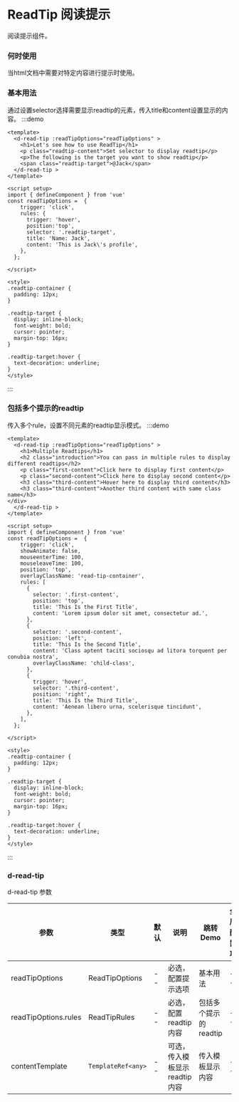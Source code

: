 # ReadTip 阅读提示

阅读提示组件。

### 何时使用

当html文档中需要对特定内容进行提示时使用。


### 基本用法
通过设置selector选择需要显示readtip的元素，传入title和content设置显示的内容。
:::demo 

```vue
<template>
  <d-read-tip :readTipOptions="readTipOptions" >
    <h1>Let's see how to use ReadTip</h1>
    <p class="readtip-content">Set selector to display readtip</p>
    <p>The following is the target you want to show readtip</p>
    <span class="readtip-target">@Jack</span>
  </d-read-tip >
</template>

<script setup>
import { defineComponent } from 'vue'
const readTipOptions =  {
    trigger: 'click',
    rules: {
      trigger: 'hover',
      position:'top',
      selector: '.readtip-target',
      title: 'Name: Jack',
      content: 'This is Jack\'s profile',
    },
  };

</script>

<style>
.readtip-container {
  padding: 12px;
}

.readtip-target {
  display: inline-block;
  font-weight: bold;
  cursor: pointer;
  margin-top: 16px;
}

.readtip-target:hover {
  text-decoration: underline;
}
</style>
```

:::

### 包括多个提示的readtip
传入多个rule，设置不同元素的readtip显示模式。
:::demo 

```vue
<template>
  <d-read-tip :readTipOptions="readTipOptions" >
    <h1>Multiple Readtips</h1>
    <h2 class="introduction">You can pass in multiple rules to display different readtips</h2>
    <p class="first-content">Click here to display first content</p>
    <p class="second-content">Click here to display second content</p>
    <h3 class="third-content">Hover here to display third content</h3>
    <h3 class="third-content">Another third content with same class name</h3>
</div>
  </d-read-tip >
</template>

<script setup>
import { defineComponent } from 'vue'
const readTipOptions =  {
    trigger: 'click',
    showAnimate: false,
    mouseenterTime: 100,
    mouseleaveTime: 100,
    position: 'top',
    overlayClassName: 'read-tip-container',
    rules: [
      {
        selector: '.first-content',
        position: 'top',
        title: 'This Is the First Title',
        content: 'Lorem ipsum dolor sit amet, consectetur ad.',
      },
      {
        selector: '.second-content',
        position: 'left',
        title: 'This Is the Second Title',
        content: 'Class aptent taciti sociosqu ad litora torquent per conubia nostra',
        overlayClassName: 'child-class',
      },
      {
        trigger: 'hover',
        selector: '.third-content',
        position: 'right',
        title: 'This Is the Third Title',
        content: 'Aenean libero urna, scelerisque tincidunt',
      },
    ],
  };

</script>

<style>
.readtip-container {
  padding: 12px;
}

.readtip-target {
  display: inline-block;
  font-weight: bold;
  cursor: pointer;
  margin-top: 16px;
}

.readtip-target:hover {
  text-decoration: underline;
}
</style>
```

:::

### d-read-tip

d-read-tip 参数

| 参数                 | 类型               | 默认 | 说明                            | 跳转 Demo              | 全局配置项 |
| -------------------- | ------------------ | ---- | ------------------------------- | ---------------------- | ---------- |
| readTipOptions       | ReadTipOptions     | --   | 必选，配置提示选项              | 基本用法               | --         |
| readTipOptions.rules | ReadTipRules       | --   | 必选，配置 readtip 内容         | 包括多个提示的 readtip | --         |
| contentTemplate      | `TemplateRef<any>` | --   | 可选，传入模板显示 readtip 内容 | 传入模板显示内容       | --         |



